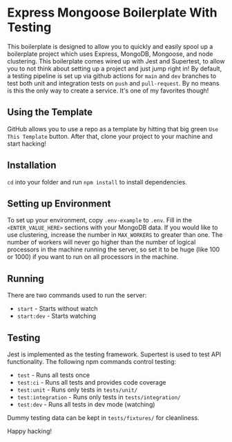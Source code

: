 # Express Mongoose Boilerplate With Testing

This boilerplate is designed to allow you to quickly and easily spool up a boilerplate project which uses Express, MongoDB, Mongoose, and node clustering. This boilerplate comes wired up with Jest and Supertest, to allow you to not think about setting up a project and just jump right in! By default, a testing pipeline is set up via github actions for `main` and `dev` branches to test both unit and integration tests on `push` and `pull-request`. By no means is this the only way to create a service. It's one of my favorites though!

## Using the Template

GitHub allows you to use a repo as a template by hitting that big green `Use This Template` button. After that, clone your project to your machine and start hacking!

## Installation

`cd` into your folder and run `npm install` to install dependencies.

## Setting up Environment

To set up your environment, copy `.env-example` to `.env`. Fill in the `<ENTER_VALUE_HERE>` sections with your MongoDB data. If you would like to use clustering, increase the number in `MAX_WORKERS` to greater than one. The number of workers will never go higher than the number of logical processors in the machine running the server, so set it to be huge (like 100 or 1000) if you want to run on all processors in the machine.

## Running

There are two commands used to run the server:

- `start` - Starts without watch
- `start:dev` - Starts watching

## Testing

Jest is implemented as the testing framework. Supertest is used to test API functionality. The following npm commands control testing:

- `test` - Runs all tests once
- `test:ci` - Runs all tests and provides code coverage
- `test:unit` - Runs only tests in `tests/unit/`
- `test:integration` - Runs only tests in `tests/integration/`
- `test:dev` - Runs all tests in dev mode (watching)

Dummy testing data can be kept in `tests/fixtures/` for cleanliness.

Happy hacking!
